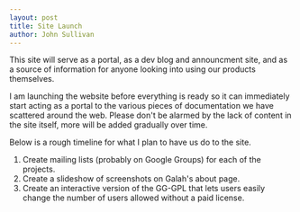 ```yaml
---
layout: post
title: Site Launch
author: John Sullivan
---
```


This site will serve as a portal, as a dev blog and announcment site, and as a source of information for anyone looking into using our products themselves.

I am launching the website before everything is ready so it can immediately start acting as a portal to the various pieces of documentation we have scattered around the web. Please don't be alarmed by the lack of content in the site itself, more will be added gradually over time.

Below is a rough timeline for what I plan to have us do to the site.

 1. Create mailing lists (probably on Google Groups) for each of the projects.
 1. Create a slideshow of screenshots on Galah's about page.
 1. Create an interactive version of the GG-GPL that lets users easily change the number of users allowed without a paid license.
